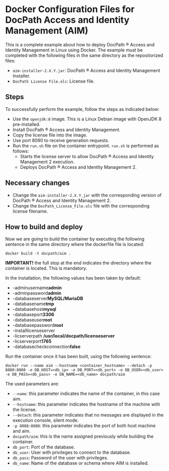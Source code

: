 # Docker Configuration Files for DocPath Access and Identity Management (AIM)

This is a complete example about how to deploy DocPath ® Access and Identity Management in Linux using Docker. The example must be completed with the following files in the same directory as the repositorized files:

- `aim-installer-2.X.Y.jar`: DocPath ® Access and Identity Management Installer.
- `DocPath License File.olc`: License file.
 
## Steps 
To successfully perform the example, follow the steps as indicated below:
- Use the `openjdk:8` image. This is a Linux Debian image with OpenJDK 8 pre-installed.
- Install DocPath ® Access and Identity Management.
- Copy the license file into the image.
- Use port 8080 to receive generation requests.
- Run the `run.sh` file on the container entrypoint. `run.sh` is performed as follows:
  - Starts the license server to allow DocPath ® Access and Identity Management 2 execution.
  - Deploys DocPath ® Access and Identity Management 2.

## Necessary changes
- Change the `aim-installer-2.X.Y.jar` with the corresponding version of DocPath ® Access and Identity Management 2.
- Change the `DocPath_License_File.olc` file with the corresponding license filename.

## How to build and deploy
Now we are going to build the container by executing the following sentence in the same directory where the dockerfile file is located:

`docker build -t docpath/aim .`

**IMPORTANT!** the full stop at the end indicates the directory where the container is located. This is mandatory.

In the installation, the following values has been taken by default:
- -adminusername**admin**
- -adminpassword**admin**
- -databaseserver**MySQL/MariaDB** 
- -databasename**tmp** 
- -databasehost**mysql** 
- -databaseport**3306** 
- -databaseuser**root**
- -databasepassword**root**
- -installlicenseserver 
- -licserverpath **/usr/local/docpath/licenseserver**
- -licserverport**1765**
- -databasecheckconnection**false**

Run the container once it has been built, using the following sentence:

`docker run --name aim --hostname <container_hostname> --detach -p 8080:8080 -e DB_HOST=<db_ip> -e DB_PORT=<db_port> -e DB_USER=<db_user> -e DB_PASS=<db_pass> -e DB_NAME=<db_name> docpath/aim`

The used parameters are:
- `--name`: this parameter indicates the name of the container, in this case aim.
- `--hostname`: this parameter indicates the hostname of the machine with the license.
- `--detach`: this parameter indicates that no messages are displayed in the execution console, silent mode.
- `-p 8080:8080`: this parameter indicates the port of both host machine and aim.
- `docpath/aim`: this is the name assigned previously while building the container.
- `db_port`: Port of the database.
- `db_user`: User with privileges to connect to the database.
- `db_pass`: Password of the user with privileges.
- `db_name`: Name of the database or schema where AIM is installed.
